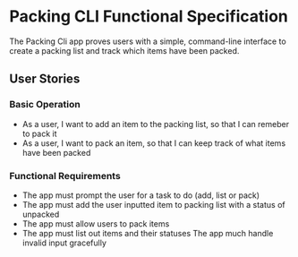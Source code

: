# Packing CLI Functional Specification 
The Packing Cli app proves users with a simple, command-line interface to create a packing list and track which items have been packed.

## User Stories

### Basic Operation
- As a user, I want to add an item to the packing list, so that I can remeber to pack it
- As a user, I want to pack an item, so that I can keep track of what items have been packed

### Functional Requirements
- The app must prompt the user for a task to do (add, list or pack)
- The app must add the user inputted item to packing list with a status of unpacked
- The app must allow users to pack items
- The app must list out items and their statuses
The app much handle invalid input gracefully
